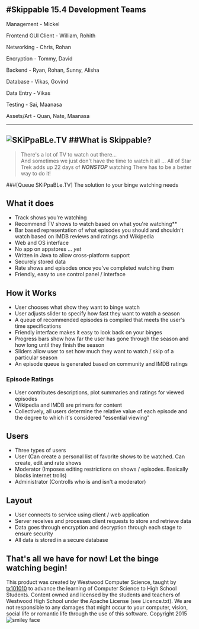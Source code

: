 #Skippable 15.4 Development Teams
---
Management 				-		Mickel

Frontend GUI Client		-		William, Rohith 

Networking				-		Chris, Rohan

Encryption				-		Tommy, David

Backend					-		Ryan, Rohan, Sunny, Alisha

Database				-		Vikas, Govind

Data Entry				-		Vikas

Testing					-		Sai, Maanasa

Assets/Art 				-		Quan, Nate, Maanasa

---
![SKiPpaBLe.TV](http://skippable.tv/SkippableTV.png)
##What is Skippable?
---
>There's a lot of TV to watch out there...  
And sometimes we just don't have the time to watch it all ...
All of Star Trek adds up 22 days of ***NONSTOP*** watching
There has to be a better way to do it!  

###[Queue SKiPpaBLe.TV]
 The solution to your binge watching needs
## What it does
* Track shows you're watching
* Recommend TV shows to watch based on what you're watching**
* Bar based representation of what episodes you should and shouldn't watch based on IMDB reviews and ratings and Wikipedia
* Web and OS interface
 * No app on appstores ... _yet_
* Written in Java to allow cross-platform support
* Securely stored data
* Rate shows and episodes once you've completed watching them
* Friendly, easy to use control panel / interface  
 

## How it Works
* User chooses what show they want to binge watch
* User adjusts slider to specify how fast they want to watch a season
* A queue of recommended episodes is compiled that meets the user's time specifications
* Friendly interface makes it easy to look back on your binges
 * Progress bars show how far the user has gone through the season and how long until they finish the season
 * Sliders allow user to set how much they want to watch / skip of a particular season
 * An episode queue is generated based on community and IMDB ratings

### Episode Ratings
* User contributes descriptions, plot summaries and ratings for viewed episodes
 * Wikipedia and IMDB are primers for content
* Collectively, all users determine the relative value of each episode and the degree to which it's considered "essential viewing"


## Users
* Three types of users
 * User (Can create a personal list of favorite shows to be watched. Can create, edit and rate shows
 * Moderator (Imposes editing restrictions on shows / episodes. Basically blocks internet trolls)
 * Administrator (Controlls who is and isn't a moderator)  

## Layout
* User connects to service using client / web application
* Server receives and processes client requests to store and retrieve data
* Data goes through encryption and decryption through each stage to ensure security
* All data is stored in a secure database

That's all we have for now! Let the binge watching begin!
---

This product was created by Westwood Computer Science, taught by [tx101010](https://github.com/tx101010) to advance the learning of Computer Science to High School Students. Content owned and licensed by the students and teachers of Westwood High School under the Apache License (see Licence.txt). We are not responsible to any damages that might occur to your computer, vision, social life or romantic life through the use of this software. Copyright 2015 ![smiley face](http://www.thezombiechimp.com/wp-content/uploads/2012/01/tiny-smiley-face.jpg)

